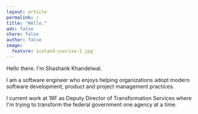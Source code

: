 ```yaml
---
layout: article 
permalink: /
title: "Hello."
ads: false
share: false
author: false
image:
  feature: iceland-sunrise-2.jpg
---
```


Hello there. I'm Shashank Khandelwal.

I am a software engineer who enjoys helping organizations adopt modern software
development, product and project management practices.

I current work at 18F as Deputy Director of Transformation Services where I'm
trying to transform the federal government one agency at a time.
